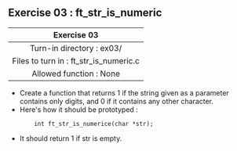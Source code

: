 ## Exercise 03 : ft_str_is_numeric

|Exercise 03|
|:---:|
|Turn-in directory : ex03/|
|Files to turn in : ft_str_is_numeric.c|
|Allowed function : None|

- Create a function that returns 1 if the string given as a parameter contains only digits, and 0 if it contains any other character.
- Here's how it should be prototyped :
    ```
        int ft_str_is_numerice(char *str);
    ```
- It should return 1 if str is empty.
